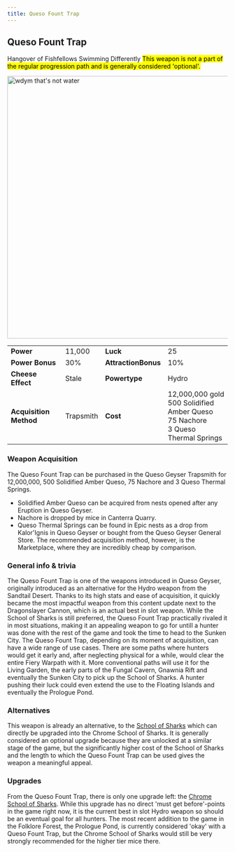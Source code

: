 ```yaml
---
title: Queso Fount Trap
---
```


## Queso Fount Trap

Hangover of Fishfellows Swimming Differently
<mark> This weapon is not a part of the regular progression path and is generally considered 'optional'.</mark>

<img src="/assets/images/weapons/qft.png" alt="wdym that's not water" width="600">

|                        |           |                     |                                                                                              |
| ---------------------- | --------- | ------------------- | -------------------------------------------------------------------------------------------- |
| **Power**              | 11,000    | **Luck**            | 25                                                                                           |
| **Power Bonus**        | 30%       | **AttractionBonus** | 10%                                                                                          |
| **Cheese Effect**      | Stale     | **Powertype**       | Hydro                                                                                        |
| **Acquisition Method** | Trapsmith | **Cost**            | 12,000,000 gold <br> 500 Solidified Amber Queso <br> 75 Nachore <br> 3 Queso Thermal Springs |

### Weapon Acquisition

The Queso Fount Trap can be purchased in the Queso Geyser Trapsmith for 12,000,000, 500 Solidified Amber Queso, 75 Nachore and 3 Queso Thermal Springs.

- Solidified Amber Queso can be acquired from nests opened after any Eruption in Queso Geyser.
- Nachore is dropped by mice in Canterra Quarry.
- Queso Thermal Springs can be found in Epic nests as a drop from Kalor'Ignis in Queso Geyser or bought from the Queso Geyser General Store. The recommended acquisition method, however, is the Marketplace, where they are incredibly cheap by comparison.

### General info & trivia

The Queso Fount Trap is one of the weapons introduced in Queso Geyser, originally introduced as an alternative for the Hydro weapon from the Sandtail Desert. Thanks to its high stats and ease of acquisition, it quickly became the most impactful weapon from this content update next to the Dragonslayer Cannon, which is an actual best in slot weapon. While the School of Sharks is still preferred, the Queso Fount Trap practically rivaled it in most situations, making it an appealing weapon to go for untill a hunter was done with the rest of the game and took the time to head to the Sunken City.
The Queso Fount Trap, depending on its moment of acquisition, can have a wide range of use cases. There are some paths where hunters would get it early and, after neglecting physical for a while, would clear the entire Fiery Warpath with it. More conventional paths will use it for the Living Garden, the early parts of the Fungal Cavern, Gnawnia Rift and eventually the Sunken City to pick up the School of Sharks. A hunter pushing their luck could even extend the use to the Floating Islands and eventually the Prologue Pond.

### Alternatives

This weapon is already an alternative, to the [School of Sharks](/weapons/hydro/csos) which can directly be upgraded into the Chrome School of Sharks. It is generally considered an optional upgrade because they are unlocked at a similar stage of the game, but the significantly higher cost of the School of Sharks and the length to which the Queso Fount Trap can be used gives the weapon a meaningful appeal.

### Upgrades

From the Queso Fount Trap, there is only one upgrade left: the [Chrome School of Sharks](/weapons/hydro/csos). While this upgrade has no direct 'must get before'-points in the game right now, it is the current best in slot Hydro weapon so should be an eventual goal for all hunters.
The most recent addition to the game in the Folklore Forest, the Prologue Pond, is currently considered 'okay' with a Queso Fount Trap, but the Chrome School of Sharks would still be very strongly recommended for the higher tier mice there.
